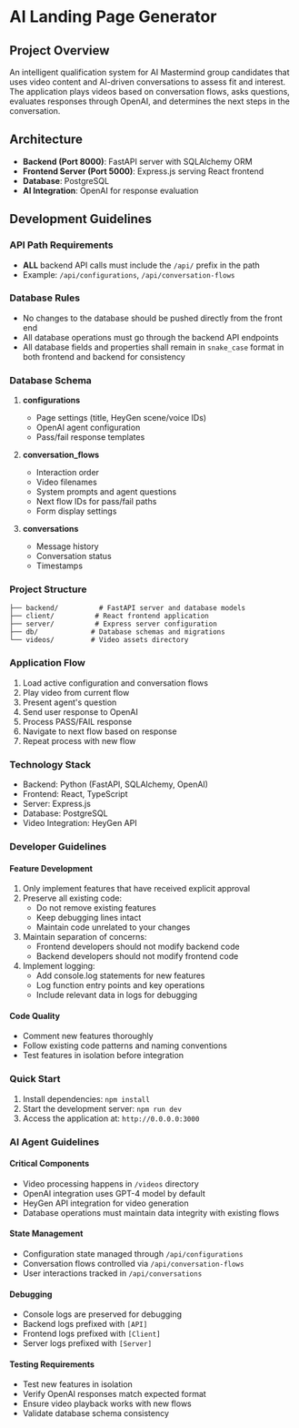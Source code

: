 
# AI Landing Page Generator

## Project Overview
An intelligent qualification system for AI Mastermind group candidates that uses video content and AI-driven conversations to assess fit and interest. The application plays videos based on conversation flows, asks questions, evaluates responses through OpenAI, and determines the next steps in the conversation.

## Architecture
- **Backend (Port 8000)**: FastAPI server with SQLAlchemy ORM
- **Frontend Server (Port 5000)**: Express.js serving React frontend
- **Database**: PostgreSQL
- **AI Integration**: OpenAI for response evaluation

## Development Guidelines

### API Path Requirements
- **ALL** backend API calls must include the `/api/` prefix in the path
- Example: `/api/configurations`, `/api/conversation-flows`

### Database Rules
- No changes to the database should be pushed directly from the front end
- All database operations must go through the backend API endpoints
- All database fields and properties shall remain in `snake_case` format in both frontend and backend for consistency

### Database Schema
1. **configurations**
   - Page settings (title, HeyGen scene/voice IDs)
   - OpenAI agent configuration
   - Pass/fail response templates

2. **conversation_flows**
   - Interaction order
   - Video filenames
   - System prompts and agent questions
   - Next flow IDs for pass/fail paths
   - Form display settings

3. **conversations**
   - Message history
   - Conversation status
   - Timestamps

### Project Structure
```
├── backend/          # FastAPI server and database models
├── client/          # React frontend application
├── server/          # Express server configuration
├── db/             # Database schemas and migrations
└── videos/         # Video assets directory
```

### Application Flow
1. Load active configuration and conversation flows
2. Play video from current flow
3. Present agent's question
4. Send user response to OpenAI
5. Process PASS/FAIL response
6. Navigate to next flow based on response
7. Repeat process with new flow

### Technology Stack
- Backend: Python (FastAPI, SQLAlchemy, OpenAI)
- Frontend: React, TypeScript
- Server: Express.js
- Database: PostgreSQL
- Video Integration: HeyGen API

### Developer Guidelines

#### Feature Development
1. Only implement features that have received explicit approval
2. Preserve all existing code:
   - Do not remove existing features
   - Keep debugging lines intact
   - Maintain code unrelated to your changes
3. Maintain separation of concerns:
   - Frontend developers should not modify backend code
   - Backend developers should not modify frontend code
4. Implement logging:
   - Add console.log statements for new features
   - Log function entry points and key operations
   - Include relevant data in logs for debugging

#### Code Quality
- Comment new features thoroughly
- Follow existing code patterns and naming conventions
- Test features in isolation before integration

### Quick Start
1. Install dependencies: `npm install`
2. Start the development server: `npm run dev`
3. Access the application at: `http://0.0.0.0:3000`

### AI Agent Guidelines

#### Critical Components
- Video processing happens in `/videos` directory
- OpenAI integration uses GPT-4 model by default
- HeyGen API integration for video generation
- Database operations must maintain data integrity with existing flows

#### State Management
- Configuration state managed through `/api/configurations`
- Conversation flows controlled via `/api/conversation-flows`
- User interactions tracked in `/api/conversations`

#### Debugging
- Console logs are preserved for debugging
- Backend logs prefixed with `[API]`
- Frontend logs prefixed with `[Client]`
- Server logs prefixed with `[Server]`

#### Testing Requirements
- Test new features in isolation
- Verify OpenAI responses match expected format
- Ensure video playback works with new flows
- Validate database schema consistency
